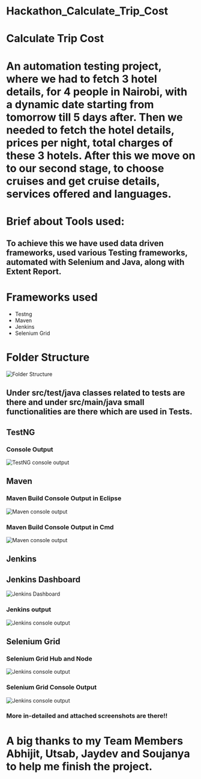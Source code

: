 # Hackathon_Calculate_Trip_Cost
 
# Calculate Trip Cost

# An automation testing project, where we had to fetch 3 hotel details, for 4 people in Nairobi, with a dynamic date starting from tomorrow till 5 days after. Then we needed to fetch the hotel details, prices per night, total charges of these 3 hotels. After this we move on to our second stage, to choose cruises and get cruise details, services offered and languages.

# Brief about Tools used:

## To achieve this we have used data driven frameworks, used various Testing frameworks, automated with Selenium and Java, along with Extent Report.

# Frameworks used

* Testng
* Maven
* Jenkins
* Selenium Grid

# Folder Structure
![Folder Structure](https://i.imgur.com/mJy9Nz9.png)

## Under src/test/java classes related to tests are there and under src/main/java small functionalities are there which are used in Tests.

## TestNG

### Console Output
![TestNG console output](https://i.imgur.com/HtcWhn6.png)

## Maven 

### Maven Build Console Output in Eclipse

![Maven console output](https://i.imgur.com/NX1AV63.png)


### Maven Build Console Output in Cmd

![Maven console output](https://i.imgur.com/WKIHDt4.png)


## Jenkins

## Jenkins Dashboard 

![Jenkins Dashboard](https://i.imgur.com/8UJpgIE.png)

### Jenkins output

![Jenkins console output](https://i.imgur.com/gje9pea.png)

## Selenium Grid

### Selenium Grid Hub and Node

![Jenkins console output](https://i.imgur.com/B3Qqnki.png)

### Selenium Grid Console Output

![Jenkins console output](https://i.imgur.com/q5PSes7.png)


### More in-detailed and attached screenshots are there!! 
# A big thanks to my Team Members Abhijit, Utsab, Jaydev and Soujanya to help me finish the project.
